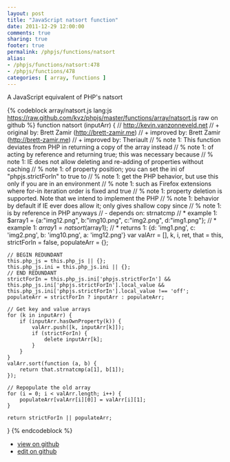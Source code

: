 ```yaml
---
layout: post
title: "JavaScript natsort function"
date: 2011-12-29 12:00:00
comments: true
sharing: true
footer: true
permalink: /phpjs/functions/natsort
alias:
- /phpjs/functions/natsort:478
- /phpjs/functions/478
categories: [ array, functions ]
---
```

A JavaScript equivalent of PHP's natsort
<!-- more -->
{% codeblock array/natsort.js lang:js https://raw.github.com/kvz/phpjs/master/functions/array/natsort.js raw on github %}
function natsort (inputArr) {
    // http://kevin.vanzonneveld.net
    // +   original by: Brett Zamir (http://brett-zamir.me)
    // +   improved by: Brett Zamir (http://brett-zamir.me)
    // +   improved by: Theriault
    // %        note 1: This function deviates from PHP in returning a copy of the array instead
    // %        note 1: of acting by reference and returning true; this was necessary because
    // %        note 1: IE does not allow deleting and re-adding of properties without caching
    // %        note 1: of property position; you can set the ini of "phpjs.strictForIn" to true to
    // %        note 1: get the PHP behavior, but use this only if you are in an environment
    // %        note 1: such as Firefox extensions where for-in iteration order is fixed and true
    // %        note 1: property deletion is supported. Note that we intend to implement the PHP
    // %        note 1: behavior by default if IE ever does allow it; only gives shallow copy since
    // %        note 1: is by reference in PHP anyways
    // -    depends on: strnatcmp
    // *     example 1: $array1 = {a:"img12.png", b:"img10.png", c:"img2.png", d:"img1.png"};
    // *     example 1: $array1 = natsort($array1);
    // *     returns 1: {d: 'img1.png', c: 'img2.png', b: 'img10.png', a: 'img12.png'}
    var valArr = [],
        k, i, ret, that = this,
        strictForIn = false,
        populateArr = {};

    // BEGIN REDUNDANT
    this.php_js = this.php_js || {};
    this.php_js.ini = this.php_js.ini || {};
    // END REDUNDANT
    strictForIn = this.php_js.ini['phpjs.strictForIn'] && this.php_js.ini['phpjs.strictForIn'].local_value && this.php_js.ini['phpjs.strictForIn'].local_value !== 'off';
    populateArr = strictForIn ? inputArr : populateArr;

    // Get key and value arrays
    for (k in inputArr) {
        if (inputArr.hasOwnProperty(k)) {
            valArr.push([k, inputArr[k]]);
            if (strictForIn) {
                delete inputArr[k];
            }
        }
    }
    valArr.sort(function (a, b) {
        return that.strnatcmp(a[1], b[1]);
    });

    // Repopulate the old array
    for (i = 0; i < valArr.length; i++) {
        populateArr[valArr[i][0]] = valArr[i][1];
    }

    return strictForIn || populateArr;
}
{% endcodeblock %}
<ul>
 <li><a href="https://github.com/kvz/phpjs/blob/master/functions/array/natsort.js">view on github</a></li>
 <li><a href="https://github.com/kvz/phpjs/edit/master/functions/array/natsort.js">edit on github</a></li>
</ul>
